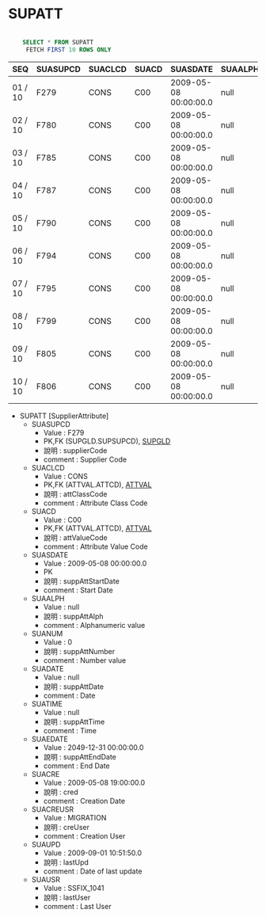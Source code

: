 
# SUPATT


```sql
   
    SELECT * FROM SUPATT
     FETCH FIRST 10 ROWS ONLY

```

|SEQ|SUASUPCD|SUACLCD|SUACD|SUASDATE|SUAALPH|SUANUM|SUADATE|SUATIME|SUAEDATE|SUACRE|SUACREUSR|SUAUPD|SUAUSR|
| -- | -- | -- | -- | -- | -- | -- | -- | -- | -- | -- | -- | -- | -- |
|01 / 10|F279|CONS|C00|2009-05-08 00:00:00.0|null|0|null|null|2049-12-31 00:00:00.0|2009-05-08 19:00:00.0|MIGRATION|2009-09-01 10:51:50.0|SSFIX_1041|
|02 / 10|F780|CONS|C00|2009-05-08 00:00:00.0|null|0|null|null|2049-12-31 00:00:00.0|2009-05-08 19:00:00.0|MIGRATION|2009-09-01 10:51:50.0|SSFIX_1041|
|03 / 10|F785|CONS|C00|2009-05-08 00:00:00.0|null|0|null|null|2049-12-31 00:00:00.0|2009-05-08 19:00:00.0|MIGRATION|2009-09-01 10:51:50.0|SSFIX_1041|
|04 / 10|F787|CONS|C00|2009-05-08 00:00:00.0|null|0|null|null|2049-12-31 00:00:00.0|2009-05-08 19:00:00.0|MIGRATION|2009-09-01 10:51:50.0|SSFIX_1041|
|05 / 10|F790|CONS|C00|2009-05-08 00:00:00.0|null|0|null|null|2049-12-31 00:00:00.0|2009-05-08 19:00:00.0|MIGRATION|2009-09-01 10:51:50.0|SSFIX_1041|
|06 / 10|F794|CONS|C00|2009-05-08 00:00:00.0|null|0|null|null|2049-12-31 00:00:00.0|2009-05-08 19:00:00.0|MIGRATION|2009-09-01 10:51:50.0|SSFIX_1041|
|07 / 10|F795|CONS|C00|2009-05-08 00:00:00.0|null|0|null|null|2049-12-31 00:00:00.0|2009-05-08 19:00:00.0|MIGRATION|2009-09-01 10:51:50.0|SSFIX_1041|
|08 / 10|F799|CONS|C00|2009-05-08 00:00:00.0|null|0|null|null|2049-12-31 00:00:00.0|2009-05-08 19:00:00.0|MIGRATION|2009-09-01 10:51:50.0|SSFIX_1041|
|09 / 10|F805|CONS|C00|2009-05-08 00:00:00.0|null|0|null|null|2049-12-31 00:00:00.0|2009-05-08 19:00:00.0|MIGRATION|2009-09-01 10:51:50.0|SSFIX_1041|
|10 / 10|F806|CONS|C00|2009-05-08 00:00:00.0|null|0|null|null|2049-12-31 00:00:00.0|2009-05-08 19:00:00.0|MIGRATION|2009-09-01 10:51:50.0|SSFIX_1041|


- SUPATT [SupplierAttribute]
  - SUASUPCD
    - Value : F279
    - PK,FK (SUPGLD.SUPSUPCD), [SUPGLD](P4P_SUPGLD_00.md)
    - 說明 : supplierCode
    - comment : Supplier Code
  - SUACLCD
    - Value : CONS
    - PK,FK (ATTVAL.ATTCD), [ATTVAL](P4P_ATTVAL_00.md)
    - 說明 : attClassCode
    - comment : Attribute Class Code
  - SUACD
    - Value : C00
    - PK,FK (ATTVAL.ATTCD), [ATTVAL](P4P_ATTVAL_00.md)
    - 說明 : attValueCode
    - comment : Attribute Value Code
  - SUASDATE
    - Value : 2009-05-08 00:00:00.0
    - PK
    - 說明 : suppAttStartDate
    - comment : Start Date
  - SUAALPH
    - Value : null
    - 說明 : suppAttAlph
    - comment : Alphanumeric value
  - SUANUM
    - Value : 0
    - 說明 : suppAttNumber
    - comment : Number value
  - SUADATE
    - Value : null
    - 說明 : suppAttDate
    - comment : Date
  - SUATIME
    - Value : null
    - 說明 : suppAttTime
    - comment : Time
  - SUAEDATE
    - Value : 2049-12-31 00:00:00.0
    - 說明 : suppAttEndDate
    - comment : End Date
  - SUACRE
    - Value : 2009-05-08 19:00:00.0
    - 說明 : cred
    - comment : Creation Date
  - SUACREUSR
    - Value : MIGRATION
    - 說明 : creUser
    - comment : Creation User
  - SUAUPD
    - Value : 2009-09-01 10:51:50.0
    - 說明 : lastUpd
    - comment : Date of last update
  - SUAUSR
    - Value : SSFIX_1041
    - 說明 : lastUser
    - comment : Last User
